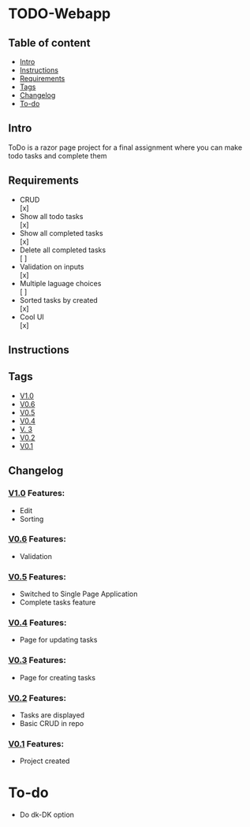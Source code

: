 # TODO-Webapp

## Table of content
* [Intro](#Intro)
* [Instructions](#Instructions)
* [Requirements](#Requirements)
* [Tags](#Tags)
* [Changelog](#Changelog)
* [To-do](#To-do)


## Intro
ToDo is a razor page project for a final assignment where you can make todo tasks and complete them

## Requirements
<ul>
  <li>CRUD</li> [x] 
  <li>Show all todo tasks</li> [x] 
  <li>Show all completed tasks</li> [x] 
  <li>Delete all completed tasks</li> [ ] 
  <li>Validation on inputs</li>[x] 
  <li>Multiple laguage choices</li>[ ] 
  <li>Sorted tasks by created</li>[x] 
  <li>Cool UI</li>[x]
</ul>

## Instructions


## Tags
* [V1.0](https://github.com/Kevin-Vetter/TODO-Webapp/releases/tag/V1.0)
* [V0.6](https://github.com/Kevin-Vetter/TODO-Webapp/releases/tag/V0.6)
* [V0.5](https://github.com/Kevin-Vetter/TODO-Webapp/releases/tag/V0.5)
* [V0.4](https://github.com/Kevin-Vetter/TODO-Webapp/releases/tag/V0.4)
* [V. 3](https://github.com/Kevin-Vetter/TODO-Webapp/releases/tag/V.3)
* [V0.2](https://github.com/Kevin-Vetter/TODO-Webapp/releases/tag/V0.2)
* [V0.1](https://github.com/Kevin-Vetter/TODO-Webapp/releases/tag/V0.1)


## Changelog

### [V1.0](https://github.com/Kevin-Vetter/TODO-Webapp/releases/tag/V1.0) Features:
* Edit 
* Sorting

### [V0.6](https://github.com/Kevin-Vetter/TODO-Webapp/releases/tag/V0.6) Features:
* Validation

### [V0.5](https://github.com/Kevin-Vetter/TODO-Webapp/releases/tag/V0.5) Features:
* Switched to Single Page Application
* Complete tasks feature

### [V0.4](https://github.com/Kevin-Vetter/TODO-Webapp/releases/tag/V0.4) Features:
* Page for updating tasks

### [V0.3](https://github.com/Kevin-Vetter/TODO-Webapp/releases/tag/V.3) Features:
* Page for creating tasks

### [V0.2](https://github.com/Kevin-Vetter/TODO-Webapp/releases/tag/V0.2) Features:
* Tasks are displayed
* Basic CRUD in repo

### [V0.1](https://github.com/Kevin-Vetter/TODO-Webapp/releases/tag/V0.1) Features:
* Project created

# To-do
* Do dk-DK option
